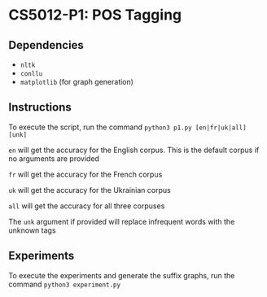 # CS5012-P1: POS Tagging

## Dependencies
- `nltk`
- `conllu`
- `matplotlib` (for graph generation)

## Instructions

To execute the script, run the command `python3 p1.py [en|fr|uk|all] [unk]`

`en` will get the accuracy for the English corpus. This is the default corpus if no arguments are provided

`fr` will get the accuracy for the French corpus

`uk` will get the accuracy for the Ukrainian corpus

`all` will get the accuracy for all three corpuses

The `unk` argument if provided will replace infrequent words with the unknown tags

## Experiments

To execute the experiments and generate the suffix graphs, run the command `python3 experiment.py`

